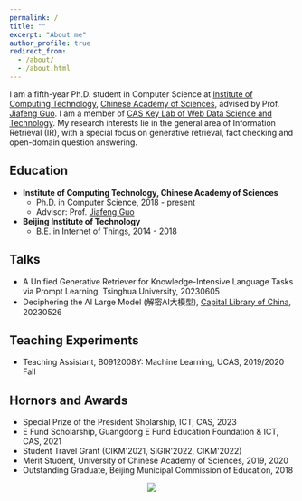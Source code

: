 ```yaml
---
permalink: /
title: ""
excerpt: "About me"
author_profile: true
redirect_from: 
  - /about/
  - /about.html
---
```



I am a fifth-year Ph.D. student in Computer Science at [Institute of Computing Technology](http://www.ict.ac.cn/), [Chinese Academy of Sciences](http://www.cas.cn/), advised by Prof. [Jiafeng Guo](http://www.bigdatalab.ac.cn/gjf/). I am a member of [CAS Key Lab of Web Data Science and Technology](http://www.bigdatalab.ac.cn/). My research interests lie in the general area of Information Retrieval (IR), with a special focus on generative retrieval, fact checking and open-domain question answering.

Education
------
  * **Institute of Computing Technology, Chinese Academy of Sciences**
    * Ph.D. in Computer Science, 2018 - present
    * Advisor: Prof. [Jiafeng Guo](http://www.bigdatalab.ac.cn/gjf/)
  * **Beijing Institute of Technology**
    * B.E. in Internet of Things, 2014 - 2018

Talks
------
  * A Unified Generative Retriever for Knowledge-Intensive Language Tasks via Prompt Learning, Tsinghua University, 20230605
  * Deciphering the AI Large Model (解密AI大模型), [Capital Library of China](https://www.clcn.net.cn/), 20230526

Teaching Experiments
------
  * Teaching Assistant, B0912008Y: Machine Learning, UCAS, 2019/2020 Fall

Hornors and Awards
------
  * Special Prize of the President Sholarship, ICT, CAS, 2023
  * E Fund Scholarship, Guangdong E Fund Education Foundation & ICT, CAS, 2021
  * Student Travel Grant (CIKM'2021, SIGIR'2022, CIKM'2022)
  * Merit Student, University of Chinese Academy of Sciences, 2019, 2020
  * Outstanding Graduate, Beijing Municipal Commission of Education, 2018

<style>
.container{
  width: 100%;
  text-align: center;
}
</style>
<div class="container">
  <a href='https://clustrmaps.com/site/1bjbx' title='Visit tracker'><img src='//clustrmaps.com/map_v2.png?cl=ffffff&w=a&t=m&d=3hOKfeexZUdpSFmQcZ-RNPDNW3WVv9ducU6gljhPy_M&co=a2acb3&ct=ffffff'/></a>
</div>
